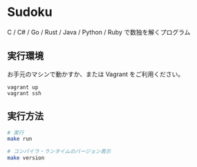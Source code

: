 # Sudoku

C / C# / Go / Rust / Java / Python / Ruby で数独を解くプログラム

## 実行環境

お手元のマシンで動かすか、または Vagrant をご利用ください。

```
vagrant up
vagrant ssh
```

## 実行方法

```sh
# 実行
make run

# コンパイラ・ランタイムのバージョン表示
make version
```
